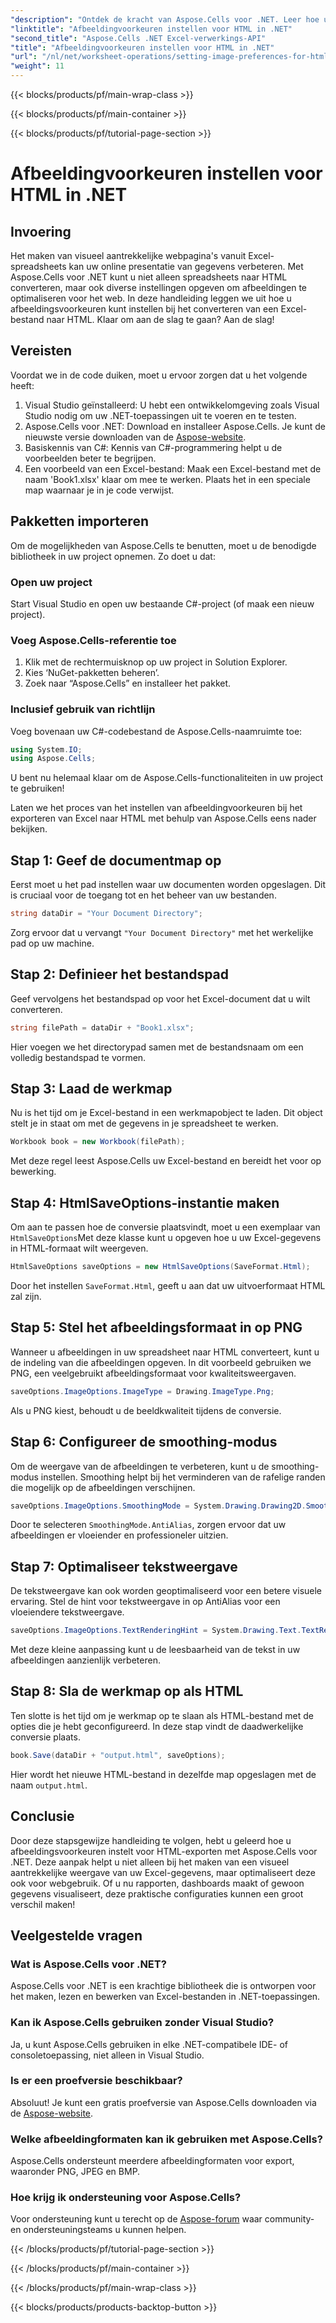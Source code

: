```yaml
---
"description": "Ontdek de kracht van Aspose.Cells voor .NET. Leer hoe u afbeeldingsvoorkeuren voor HTML-conversie instelt om uw Excel-gegevens prachtig op het web te presenteren."
"linktitle": "Afbeeldingvoorkeuren instellen voor HTML in .NET"
"second_title": "Aspose.Cells .NET Excel-verwerkings-API"
"title": "Afbeeldingvoorkeuren instellen voor HTML in .NET"
"url": "/nl/net/worksheet-operations/setting-image-preferences-for-html/"
"weight": 11
---
```


{{< blocks/products/pf/main-wrap-class >}}

{{< blocks/products/pf/main-container >}}

{{< blocks/products/pf/tutorial-page-section >}}

# Afbeeldingvoorkeuren instellen voor HTML in .NET

## Invoering
Het maken van visueel aantrekkelijke webpagina's vanuit Excel-spreadsheets kan uw online presentatie van gegevens verbeteren. Met Aspose.Cells voor .NET kunt u niet alleen spreadsheets naar HTML converteren, maar ook diverse instellingen opgeven om afbeeldingen te optimaliseren voor het web. In deze handleiding leggen we uit hoe u afbeeldingsvoorkeuren kunt instellen bij het converteren van een Excel-bestand naar HTML. Klaar om aan de slag te gaan? Aan de slag!

## Vereisten

Voordat we in de code duiken, moet u ervoor zorgen dat u het volgende heeft:

1. Visual Studio geïnstalleerd: U hebt een ontwikkelomgeving zoals Visual Studio nodig om uw .NET-toepassingen uit te voeren en te testen.
2. Aspose.Cells voor .NET: Download en installeer Aspose.Cells. Je kunt de nieuwste versie downloaden van de [Aspose-website](https://releases.aspose.com/cells/net/).
3. Basiskennis van C#: Kennis van C#-programmering helpt u de voorbeelden beter te begrijpen.
4. Een voorbeeld van een Excel-bestand: Maak een Excel-bestand met de naam 'Book1.xlsx' klaar om mee te werken. Plaats het in een speciale map waarnaar je in je code verwijst.

## Pakketten importeren

Om de mogelijkheden van Aspose.Cells te benutten, moet u de benodigde bibliotheek in uw project opnemen. Zo doet u dat:

### Open uw project

Start Visual Studio en open uw bestaande C#-project (of maak een nieuw project).

### Voeg Aspose.Cells-referentie toe

1. Klik met de rechtermuisknop op uw project in Solution Explorer.
2. Kies ‘NuGet-pakketten beheren’.
3. Zoek naar “Aspose.Cells” en installeer het pakket.

### Inclusief gebruik van richtlijn

Voeg bovenaan uw C#-codebestand de Aspose.Cells-naamruimte toe:

```csharp
using System.IO;
using Aspose.Cells;
```

U bent nu helemaal klaar om de Aspose.Cells-functionaliteiten in uw project te gebruiken!

Laten we het proces van het instellen van afbeeldingvoorkeuren bij het exporteren van Excel naar HTML met behulp van Aspose.Cells eens nader bekijken.

## Stap 1: Geef de documentmap op

Eerst moet u het pad instellen waar uw documenten worden opgeslagen. Dit is cruciaal voor de toegang tot en het beheer van uw bestanden.

```csharp
string dataDir = "Your Document Directory";
```

Zorg ervoor dat u vervangt `"Your Document Directory"` met het werkelijke pad op uw machine.

## Stap 2: Definieer het bestandspad

Geef vervolgens het bestandspad op voor het Excel-document dat u wilt converteren.

```csharp
string filePath = dataDir + "Book1.xlsx";
```

Hier voegen we het directorypad samen met de bestandsnaam om een volledig bestandspad te vormen.

## Stap 3: Laad de werkmap

Nu is het tijd om je Excel-bestand in een werkmapobject te laden. Dit object stelt je in staat om met de gegevens in je spreadsheet te werken.

```csharp
Workbook book = new Workbook(filePath);
```

Met deze regel leest Aspose.Cells uw Excel-bestand en bereidt het voor op bewerking.

## Stap 4: HtmlSaveOptions-instantie maken

Om aan te passen hoe de conversie plaatsvindt, moet u een exemplaar van `HtmlSaveOptions`Met deze klasse kunt u opgeven hoe u uw Excel-gegevens in HTML-formaat wilt weergeven.

```csharp
HtmlSaveOptions saveOptions = new HtmlSaveOptions(SaveFormat.Html);
```

Door het instellen `SaveFormat.Html`, geeft u aan dat uw uitvoerformaat HTML zal zijn.

## Stap 5: Stel het afbeeldingsformaat in op PNG

Wanneer u afbeeldingen in uw spreadsheet naar HTML converteert, kunt u de indeling van die afbeeldingen opgeven. In dit voorbeeld gebruiken we PNG, een veelgebruikt afbeeldingsformaat voor kwaliteitsweergaven.

```csharp
saveOptions.ImageOptions.ImageType = Drawing.ImageType.Png;
```

Als u PNG kiest, behoudt u de beeldkwaliteit tijdens de conversie.

## Stap 6: Configureer de smoothing-modus

Om de weergave van de afbeeldingen te verbeteren, kunt u de smoothing-modus instellen. Smoothing helpt bij het verminderen van de rafelige randen die mogelijk op de afbeeldingen verschijnen.

```csharp
saveOptions.ImageOptions.SmoothingMode = System.Drawing.Drawing2D.SmoothingMode.AntiAlias;
```

Door te selecteren `SmoothingMode.AntiAlias`, zorgen ervoor dat uw afbeeldingen er vloeiender en professioneler uitzien.

## Stap 7: Optimaliseer tekstweergave

De tekstweergave kan ook worden geoptimaliseerd voor een betere visuele ervaring. Stel de hint voor tekstweergave in op AntiAlias voor een vloeiendere tekstweergave.

```csharp
saveOptions.ImageOptions.TextRenderingHint = System.Drawing.Text.TextRenderingHint.AntiAlias;
```

Met deze kleine aanpassing kunt u de leesbaarheid van de tekst in uw afbeeldingen aanzienlijk verbeteren.

## Stap 8: Sla de werkmap op als HTML

Ten slotte is het tijd om je werkmap op te slaan als HTML-bestand met de opties die je hebt geconfigureerd. In deze stap vindt de daadwerkelijke conversie plaats.

```csharp
book.Save(dataDir + "output.html", saveOptions);
```

Hier wordt het nieuwe HTML-bestand in dezelfde map opgeslagen met de naam `output.html`.

## Conclusie

Door deze stapsgewijze handleiding te volgen, hebt u geleerd hoe u afbeeldingsvoorkeuren instelt voor HTML-exporten met Aspose.Cells voor .NET. Deze aanpak helpt u niet alleen bij het maken van een visueel aantrekkelijke weergave van uw Excel-gegevens, maar optimaliseert deze ook voor webgebruik. Of u nu rapporten, dashboards maakt of gewoon gegevens visualiseert, deze praktische configuraties kunnen een groot verschil maken!

## Veelgestelde vragen

### Wat is Aspose.Cells voor .NET?

Aspose.Cells voor .NET is een krachtige bibliotheek die is ontworpen voor het maken, lezen en bewerken van Excel-bestanden in .NET-toepassingen.

### Kan ik Aspose.Cells gebruiken zonder Visual Studio?

Ja, u kunt Aspose.Cells gebruiken in elke .NET-compatibele IDE- of consoletoepassing, niet alleen in Visual Studio.

### Is er een proefversie beschikbaar?

Absoluut! Je kunt een gratis proefversie van Aspose.Cells downloaden via de [Aspose-website](https://releases.aspose.com/).

### Welke afbeeldingformaten kan ik gebruiken met Aspose.Cells?

Aspose.Cells ondersteunt meerdere afbeeldingformaten voor export, waaronder PNG, JPEG en BMP.

### Hoe krijg ik ondersteuning voor Aspose.Cells?

Voor ondersteuning kunt u terecht op de [Aspose-forum](https://forum.aspose.com/c/cells/9) waar community- en ondersteuningsteams u kunnen helpen.

{{< /blocks/products/pf/tutorial-page-section >}}

{{< /blocks/products/pf/main-container >}}

{{< /blocks/products/pf/main-wrap-class >}}

{{< blocks/products/products-backtop-button >}}